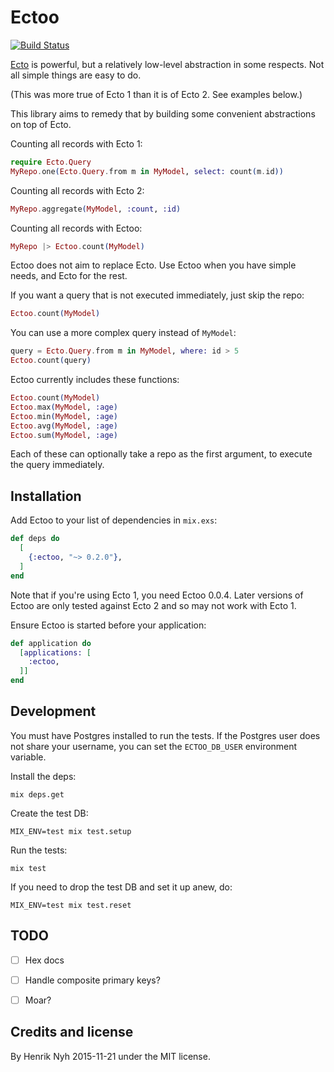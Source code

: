# Ectoo

[![Build Status](https://secure.travis-ci.org/henrik/ectoo.svg?branch=master "Build Status")](https://travis-ci.org/henrik/ectoo)

[Ecto](https://github.com/elixir-lang/ecto) is powerful, but a relatively low-level abstraction in some respects. Not all simple things are easy to do.

(This was more true of Ecto 1 than it is of Ecto 2. See examples below.)

This library aims to remedy that by building some convenient abstractions on top of Ecto.

Counting all records with Ecto 1:

``` elixir
require Ecto.Query
MyRepo.one(Ecto.Query.from m in MyModel, select: count(m.id))
```

Counting all records with Ecto 2:

``` elixir
MyRepo.aggregate(MyModel, :count, :id)
```

Counting all records with Ectoo:

``` elixir
MyRepo |> Ectoo.count(MyModel)
```

Ectoo does not aim to replace Ecto. Use Ectoo when you have simple needs, and Ecto for the rest.

If you want a query that is not executed immediately, just skip the repo:

``` elixir
Ectoo.count(MyModel)
```

You can use a more complex query instead of `MyModel`:

``` elixir
query = Ecto.Query.from m in MyModel, where: id > 5
Ectoo.count(query)
```

Ectoo currently includes these functions:

``` elixir
Ectoo.count(MyModel)
Ectoo.max(MyModel, :age)
Ectoo.min(MyModel, :age)
Ectoo.avg(MyModel, :age)
Ectoo.sum(MyModel, :age)
```

Each of these can optionally take a repo as the first argument, to execute the query immediately.


## Installation

Add Ectoo to your list of dependencies in `mix.exs`:

``` elixir
def deps do
  [
    {:ectoo, "~> 0.2.0"},
  ]
end
```

Note that if you're using Ecto 1, you need Ectoo 0.0.4. Later versions of Ectoo are only tested against Ecto 2 and so may not work with Ecto 1.

Ensure Ectoo is started before your application:

``` elixir
def application do
  [applications: [
    :ectoo,
  ]]
end
```


## Development

You must have Postgres installed to run the tests. If the Postgres user does not share your username, you can set the `ECTOO_DB_USER` environment variable.

Install the deps:

    mix deps.get

Create the test DB:

    MIX_ENV=test mix test.setup

Run the tests:

    mix test

If you need to drop the test DB and set it up anew, do:

    MIX_ENV=test mix test.reset


## TODO

- [ ] Hex docs
- [ ] Handle composite primary keys?
- [ ] Moar?


## Credits and license

By Henrik Nyh 2015-11-21 under the MIT license.
